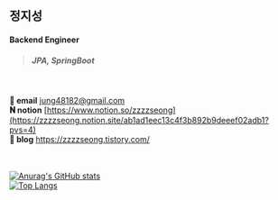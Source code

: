## 정지성

#### Backend Engineer

> ##### JPA, SpringBoot

<br>

**📧 email** <jung48182@gmail.com><br> 
**𝐍 notion** [https://www.notion.so/zzzzseong](https://zzzzseong.notion.site/ab1ad1eec13c4f3b892b9deeef02adb1?pvs=4)<br>
**📄 blog** <https://zzzzseong.tistory.com/><br>

<br><br>
[![Anurag's GitHub stats](https://github-readme-stats-five-rosy-16.vercel.app/api?username=zzzzseong&show_icons=true&theme=dark)](https://github.com/anuraghazra/github-readme-stats)
<br>
[![Top Langs](https://github-readme-stats-five-rosy-16.vercel.app/api/top-langs/?username=zzzzseong&layout=compact&theme=dark)](https://github.com/anuraghazra/github-readme-stats)
<!--
**zzzzseong/zzzzseong** is a ✨ _special_ ✨ repository because its `README.md` (this file) appears on your GitHub profile.

Here are some ideas to get you started:

- 🔭 I’m currently working on ...
- 🌱 I’m currently learning ...
- 👯 I’m looking to collaborate on ...
- 🤔 I’m looking for help with ...
- 💬 Ask me about ...
- 📫 How to reach me: ...
- 😄 Pronouns: ...
- ⚡ Fun fact: ...
-->
